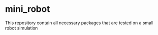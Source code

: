 # mini_robot

This repository contain all necessary packages that are tested on a small robot simulation
